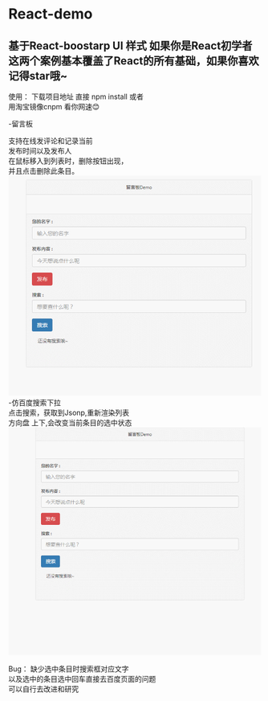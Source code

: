 # React-demo
基于React-boostarp UI 样式
如果你是React初学者 这两个案例基本覆盖了React的所有基础，如果你喜欢记得star哦~
--------------------
使用：
下载项目地址
直接 npm install 或者<br />用淘宝镜像cnpm 看你网速:blush:

-留言板

支持在线发评论和记录当前 <br />发布时间以及发布人<br />
在鼠标移入到列表时，删除按钮出现，<br />
并且点击删除此条目。<br />
![](https://github.com/hongxinzz/React-demo/blob/master/message.gif)<br />
-仿百度搜索下拉<br />
点击搜索，获取到Jsonp,重新渲染列表<br />
方向盘 上下,会改变当前条目的选中状态<br />
![](https://github.com/hongxinzz/React-demo/blob/master/baidu.gif)

Bug： 缺少选中条目时搜索框对应文字  <br />以及选中的条目选中回车直接去百度页面的问题<br />
可以自行去改进和研究
